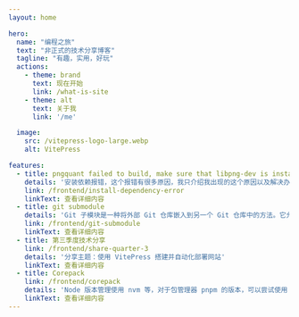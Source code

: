 ```yaml
---
layout: home

hero:
  name: "编程之旅"
  text: "非正式的技术分享博客"
  tagline: "有趣，实用，好玩"
  actions:
    - theme: brand
      text: 现在开始
      link: /what-is-site
    - theme: alt
      text: 关于我
      link: '/me'

  image:
    src: /vitepress-logo-large.webp
    alt: VitePress

features:
  - title: pngquant failed to build, make sure that libpng-dev is installed
    details: '安装依赖报错，这个报错有很多原因，我只介绍我出现的这个原因以及解决办法'
    link: /frontend/install-dependency-error
    linkText: 查看详细内容
  - title: git submodule
    details: 'Git 子模块是一种将外部 Git 仓库嵌入到另一个 Git 仓库中的方法。它允许你将一个项目分解为多个独立的仓库，并在主项目中引用这些子模块'
    link: /frontend/git-submodule
    linkText: 查看详细内容
  - title: 第三季度技术分享
    link: /frontend/share-quarter-3
    details: '分享主题：使用 VitePress 搭建并自动化部署网站'
    linkText: 查看详细内容
  - title: Corepack
    link: /frontend/corepack
    details: 'Node 版本管理使用 nvm 等，对于包管理器 pnpm 的版本，可以尝试使用 corepack'
    linkText: 查看详细内容
---
```



<style>
:root {
  --vp-home-hero-name-color: transparent;
  --vp-home-hero-name-background: -webkit-linear-gradient(120deg, #bd34fe 30%, #41d1ff);

  --vp-home-hero-image-background-image: linear-gradient(-45deg, #bd34fe 50%, #47caff 50%);
  --vp-home-hero-image-filter: blur(44px);
}

@media (min-width: 640px) {
  :root {
    --vp-home-hero-image-filter: blur(56px);
  }
}

@media (min-width: 960px) {
  :root {
    --vp-home-hero-image-filter: blur(68px);
  }
}
</style>

